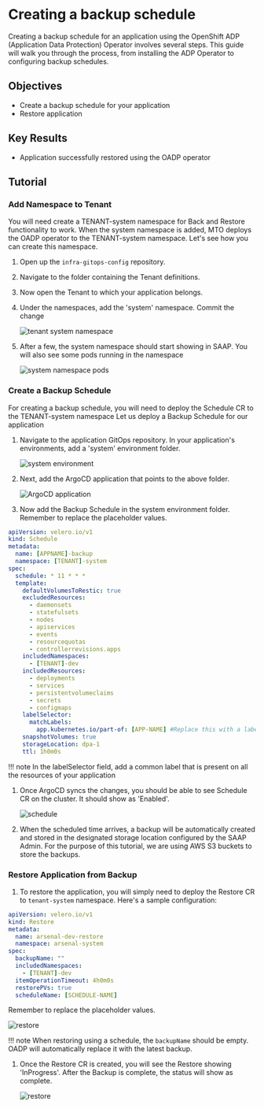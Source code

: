 # Creating a backup schedule

Creating a backup schedule for an application using the OpenShift ADP (Application Data Protection) Operator involves several steps. This guide will walk you through the process, from installing the ADP Operator to configuring backup schedules.

## Objectives

- Create a backup schedule for your application
- Restore application

## Key Results

- Application successfully restored using the OADP operator

## Tutorial

### Add Namespace to Tenant

You will need create a TENANT-system namespace for Back and Restore functionality to work.
When the system namespace is added, MTO deploys the OADP operator to the TENANT-system namespace.
Let's see how you can create this namespace.

1. Open up the `infra-gitops-config` repository.

1. Navigate to the folder containing the Tenant definitions.

1. Now open the Tenant to which your application belongs.

1. Under the namespaces, add the 'system' namespace. Commit the change

   ![tenant system namespace](images/tenant-system.png)

1. After a few, the system namespace should start showing in SAAP. You will also see some pods running in the namespace
 
   ![system namespace pods](images/tenant-system-pods.png)

### Create a Backup Schedule

For creating a backup schedule, you will need to deploy the Schedule CR to the TENANT-system namespace
Let us deploy a Backup Schedule for our application

1. Navigate to the application GitOps repository. In your application's environments, add a 'system' environment folder.

   ![system environment](images/system-folder.png)

1. Next, add the ArgoCD application that points to the above folder.

   ![ArgoCD application](images/argocd-app.png)

1. Now add the Backup Schedule in the system environment folder. Remember to replace the placeholder values.

```yaml
apiVersion: velero.io/v1
kind: Schedule
metadata:
  name: [APPNAME]-backup
  namespace: [TENANT]-system
spec:
  schedule: * 11 * * *
  template:
    defaultVolumesToRestic: true
    excludedResources:
      - daemonsets
      - statefulsets
      - nodes
      - apiservices
      - events
      - resourcequotas
      - controllerrevisions.apps
    includedNamespaces:
      - [TENANT]-dev
    includedResources:
      - deployments
      - services
      - persistentvolumeclaims
      - secrets
      - configmaps
    labelSelector:
      matchLabels:
        app.kubernetes.io/part-of: [APP-NAME] #Replace this with a label present on your application
    snapshotVolumes: true
    storageLocation: dpa-1
    ttl: 1h0m0s

```

   !!! note
       In the labelSelector field, add a common label that is present on all the resources of your application

1. Once ArgoCD syncs the changes, you should be able to see Schedule CR on the cluster. It should show as 'Enabled'.

   ![schedule](images/schedule.png)

1. When the scheduled time arrives, a backup will be automatically created and stored in the designated storage location configured by the SAAP Admin. For the purpose of this tutorial, we are using AWS S3 buckets to store the backups.

### Restore Application from Backup

1. To restore the application, you will simply need to deploy the Restore CR to `tenant-system` namespace.
   Here's a sample configuration:

```yaml
apiVersion: velero.io/v1
kind: Restore
metadata:
  name: arsenal-dev-restore
  namespace: arsenal-system
spec:
  backupName: ""
  includedNamespaces:
    - [TENANT]-dev
  itemOperationTimeout: 4h0m0s
  restorePVs: true
  scheduleName: [SCHEDULE-NAME]
```

   Remember to replace the placeholder values.

   ![restore](images/restore-cr.png)

  !!! note
      When restoring using a schedule, the `backupName` should be empty. OADP will automatically replace it with the latest backup.

1. Once the Restore CR is created, you will see the Restore showing 'InProgress'. After the Backup is complete, the status will show as complete.

   ![restore](images/restore.png)
